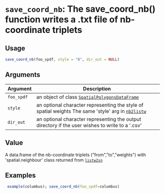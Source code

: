 # `save_coord_nb`: The save_coord_nb() function writes a .txt file of nb-coordinate triplets

## Usage

```r
save_coord_nb(foo_spdf, style = "B", dir_out = NULL)
```


## Arguments

Argument      |Description
------------- |----------------
```foo_spdf```     |     an object of class [`SpatialPolygonsDataFrame`](SpatialPolygonsDataFrame.html)
```style```     |     an optional character representing the style of spatial weights The same 'style' arg in [`nb2listw`](nb2listw.html)
```dir_out```     |     an optional character representing the output directory if the user wishes to write to a '.csv'

## Value


 A data.frame of the nb-coordinate triplets ("from","to","weights") with 'spatial.neighbour' class returned from [`listw2sn`](listw2sn.html) 


## Examples

```r 
 example(columbus); save_coord_nb(foo_spdf=columbus)
 ``` 


